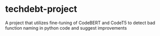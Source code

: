 # techdebt-project
 A project that utilizes fine-tuning of CodeBERT and CodeT5 to detect bad function naming in python code and suggest improvements
